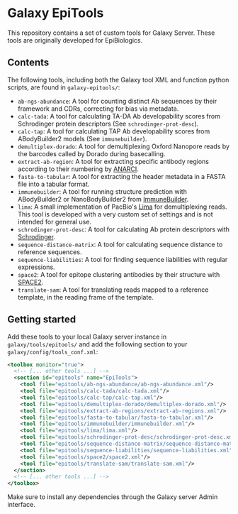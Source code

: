 # Galaxy EpiTools

This repository contains a set of custom tools for Galaxy Server. These tools are originally developed for EpiBiologics.

## Contents
The following tools, including both the Galaxy tool XML and function python scripts, are found in ``galaxy-epitools/``:
* ``ab-ngs-abundance``: A tool for counting distinct Ab sequences by their framework and CDRs, correcting for bias via metadata.
* ``calc-tada``: A tool for calculating TA-DA Ab developability scores from Schrodinger protein descriptors (See ``schrodinger-prot-desc``).
* ``calc-tap``: A tool for calculating TAP Ab developability scores from ABodyBuilder2 models (See ``immunebuilder``).
* ``demultiplex-dorado``: A tool for demultiplexing Oxford Nanopore reads by the barcodes called by Dorado during basecalling.
* ``extract-ab-region``: A tool for extracting specific antibody regions according to their numbering by [ANARCI](https://github.com/oxpig/ANARCI).
* ``fasta-to-tabular``: A tool for extracting the header metadata in a FASTA file into a tabular format.
* ``immunebuilder``: A tool for running structure prediction with ABodyBuilder2 or NanoBodyBuilder2 from [ImmuneBuilder](https://github.com/oxpig/ImmuneBuilder).
* ``lima``: A small implementation of PacBio's [Lima](https://lima.how) for demultiplexing reads. This tool is developed with a very custom set of settings and is not intended for general use.
* ``schrodinger-prot-desc``: A tool for calculating Ab protein descriptors with [Schrodinger](https://support.schrodinger.com/s/article/827119).
* ``sequence-distance-matrix``: A tool for calculating sequence distance to reference sequences.
* ``sequence-liabilities``: A tool for finding sequence liabilities with regular expressions.
* ``space2``: A tool for epitope clustering antibodies by their structure with [SPACE2](https://github.com/oxpig/SPACE2).
* ``translate-sam``: A tool for translating reads mapped to a reference template, in the reading frame of the template.


## Getting started
Add these tools to your local Galaxy server instance in ``galaxy/tools/epitools/``
and add the following section to your ``galaxy/config/tools_conf.xml``:

```xml
<toolbox monitor="true">
  <!-- [... other tools ...] -->
  <section id="epitools" name="EpiTools">
    <tool file="epitools/ab-ngs-abundance/ab-ngs-abundance.xml"/>
    <tool file="epitools/calc-tada/calc-tada.xml"/>
    <tool file="epitools/calc-tap/calc-tap.xml"/>
    <tool file="epitools/demultiplex-dorado/demultiplex-dorado.xml"/>
    <tool file="epitools/extract-ab-regions/extract-ab-regions.xml"/>
    <tool file="epitools/fasta-to-tabular/fasta-to-tabular.xml"/>
    <tool file="epitools/immunebuilder/immunebuilder.xml"/>
    <tool file="epitools/lima/lima.xml"/>
    <tool file="epitools/schrodinger-prot-desc/schrodinger-prot-desc.xml"/>
    <tool file="epitools/sequence-distance-matrix/sequence-distance-matrix.xml"/>
    <tool file="epitools/sequence-liabilities/sequence-liabilities.xml"/>
    <tool file="epitools/space2/space2.xml"/>
    <tool file="epitools/translate-sam/translate-sam.xml"/>
  </section>
  <!-- [... other tools ...] -->
</toolbox>
```

Make sure to install any dependencies through the Galaxy server Admin interface.
